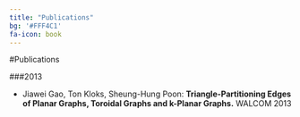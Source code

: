 ```yaml
---
title: "Publications"
bg: '#FFF4C1'
fa-icon: book
---
```


#Publications

###2013
- Jiawei Gao, Ton Kloks, Sheung-Hung Poon: **Triangle-Partitioning Edges of Planar Graphs, Toroidal Graphs and k-Planar Graphs.** WALCOM 2013